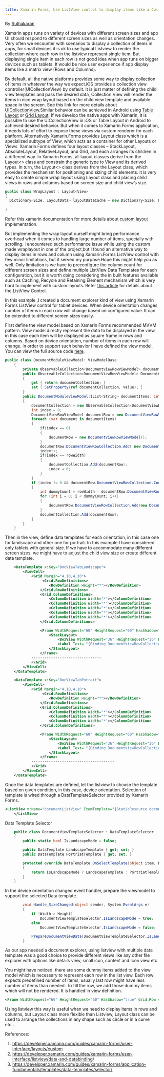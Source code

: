 ```yaml
---
title: Xamarin Forms, Use ListView control to display items like a Collection View
---
```

By [Suthakaran] 

Xamarin apps runs on variety of devices with different screen sizes and app UI should respond to different screen sizes as well as orientation changes. Very often we encounter with scenarios to display a collection of items in apps, for small devices it is ok to use typical Listview to render the collection where each row in the listview represent single item. But displaying single item in each row is not good idea when app runs on bigger devices such as tablets. It would be nice user experience if app display items like a matrix view (Rows and Columns). 

By default, all the native platforms provides some way to display collection of items in whatever the way we expect.iOS provides a collection view controller(UICollectionView)  by default. It is just matter of defining the child view templates and pass the desired  data, Collection View will render the items in nice wrap layout based on the child view template and available space in the screen. See this link for more details about [UICollectionView].Similar behavior can be achieved in Android using [Table Layout] or [Grid Layout].
If we develop the native apps with Xamarin, it is possible to use the UICollectionView in iOS or Table Layout in Android to achieved desired behavior. But when it comes to Xamarin.Forms application, it needs lots of effort to expose these views via custom renderer for each platform. Alternatively Xamarin.Forms provides Layout class which is a specialized subtype of View, which acts as a container for other Layouts or Views. Xamarin.Forms defines four layout classes – StackLayout, AbsoluteLayout, RelativeLayout, and Grid, and each arranges its children in a different way. In Xamarin.Forms, all layout classes derive from the Layout<<T>> class and constrain the generic type to View and its derived types. In turn, the Layout<<T>> class derives from the Layout class, which provides the mechanism for positioning and sizing child elements. It is very easy to create simple wrap layout using Layout class and placing child views in rows and columns based on screen size and child view’s size. 
```C#
public class WrapLayout : Layout<View>
{
  Dictionary<Size, LayoutData> layoutDataCache = new Dictionary<Size, LayoutData>();
  ...
}
```
Refer this xamarin documentation for more details about [custom layout] implementation.

But implementing the wrap layout ourself might bring performance overhead when it comes to handling large number of items, specially with scrolling. I encountered such performance issue while using the custom made wraplayout in one of the project,but I found an alternative way to display items in rows and column using Xamarin.Forms ListView control with few minor limitations, but it served my purpose.Hope this might help you as well. Only limitation is we have to preconfigure the column count for different screen sizes and define multiple ListView Data Templates for each configuration, but it is worth doing considering the in built features available such as Caching, Recycle and Retaining Element mechanism which is very hard to implement with custom layouts. Refer [this article] for details about the ListView Control.

In this example ,I created a document explorer kind of view using Xamarin Forms ListView control for tablet devices. When device orientation changes, number of items in each row will change based on configured value. It can be extended to different screen sizes easily. 

First define the view model  based on Xamarin Forms recommended MVVM pattern. 
View model directly represent the data to be displayed in the view, in this case each item will be displayed as square frame in rows and columns. Based on device orientation, number of items in each row will change. In order to support such behavior I have defined the view model. You can view the full source code [here].

```C#
public class DocumentModuleViewModel: ViewModelBase
    {
        private ObservableCollection<DocumentViewRowViewModel> documentCollection;
        public ObservableCollection<DocumentViewRowViewModel> DocumentCollection
        {
            get { return documentCollection; }
            set { SetProperty(ref documentCollection, value); }
        }
        public DocumentModuleViewModel(IList<String> documentItems, int rowWidth)
        {
			documentCollection = new ObservableCollection<DocumentViewRowViewModel>();
            int index = 0;
            DocumentViewRowViewModel documentRow = new DocumentViewRowViewModel();
            foreach (var document in documentItems)
            {
                if(index == 0)
                {
                    documentRow = new DocumentViewRowViewModel();
                }
                documentRow.DocumentViewRowCollection.Add( new DocumentItemViewModel() { Name= document});
                index++;
                if(index == rowWidth)
                {
                    documentCollection.Add(documentRow);
                    index = 0;
                }                
            }
			if (index != 0 && documentRow.DocumentViewRowCollection.Count > 0)
			{
				int dummyCount = rowWidth - documentRow.DocumentViewRowCollection.Count;
				for (int i = 0; i < dummyCount; i++)
				{
					documentRow.DocumentViewRowCollection.Add(new DocumentItemViewModel() { IsNotDummy = false });
				}
				documentCollection.Add(documentRow);
			}
        }
    }
```

Then in the view, define data templates for each orientation, in this case one for landscape and other one for portrait. In this example I have considered only tablets with general size. If we have to accommodate many different screen sizes, we might have to adjust the child view size or create different data template.

```xml
	<DataTemplate x:Key="DocViewTabLandscape">
		<ViewCell>
			<Grid Margin="4,10,4,10">
				 <Grid.RowDefinitions>
					<RowDefinition Height="*"></RowDefinition>
				</Grid.RowDefinitions>
				<Grid.ColumnDefinitions>
					<ColumnDefinition Width="*"></ColumnDefinition>
					<ColumnDefinition Width="*"></ColumnDefinition>
					<ColumnDefinition Width="*"></ColumnDefinition>
					<ColumnDefinition Width="*"></ColumnDefinition>
					<ColumnDefinition Width="*"></ColumnDefinition>
				</Grid.ColumnDefinitions>

				<Frame WidthRequest="60" HeightRequest="60" HasShadow="true" Grid.Row ="0" Grid.Column="0" IsVisible="{Binding DocumentViewRowCollection[0].IsNotDummy}">
					<StackLayout>
						<BoxView WidthRequest="36" HeightRequest="36" BackgroundColor="#00CCFF"></BoxView>
						<Label Text= "{Binding DocumentViewRowCollection[0].Name}" Style="{x:StaticResource labelTest}"/>
					</StackLayout>
				</Frame>
			--------------------------------
			</Grid>
		</ViewCell>
	</DataTemplate>
```

```xml
	<DataTemplate x:Key="DocViewTabPotrait">
		<ViewCell>
			<Grid Margin="4,10,4,10">
				 <Grid.RowDefinitions>
					<RowDefinition Height="*"></RowDefinition>
				</Grid.RowDefinitions>
				<Grid.ColumnDefinitions>
					<ColumnDefinition Width="*"></ColumnDefinition>
					<ColumnDefinition Width="*"></ColumnDefinition>
					<ColumnDefinition Width="*"></ColumnDefinition>
				</Grid.ColumnDefinitions>

				<Frame WidthRequest="60" HeightRequest="60" HasShadow="true" Grid.Row ="0" Grid.Column="0" IsVisible="{Binding DocumentViewRowCollection[0].IsNotDummy}">
					<StackLayout>
						<BoxView WidthRequest="36" HeightRequest="36" BackgroundColor="#00CCFF"></BoxView>
						<Label Text= "{Binding DocumentViewRowCollection[0].Name}" Style="{x:StaticResource labelTest}"/>
					</StackLayout>
				</Frame>
			--------------------------------------
			</Grid>
		</ViewCell>
	</DataTemplate>
```

Once the data templates are defined, let the listview to choose the template based on given condition, in this case, device orientation. Selection of template is wired through a DataTemplateSelector provided by Xamarin Forms.

```xml
<ListView x:Name="documentListView" ItemTemplate="{StaticResource documentViewTemplateSelector}"  >
	</ListView>

```

Data Template Selector 

```C#
	public class DocumentViewTemplateSelector : DataTemplateSelector
	{
		public static bool IsLandscapeMode = false;

		public DataTemplate LandscapeTemplate { get; set; }
		public DataTemplate PortriatTemplate { get; set; }

		protected override DataTemplate OnSelectTemplate(object item, BindableObject container)
		{
			return IsLandscapeMode ? LandscapeTemplate : PortriatTemplate;
		}
	}
```

In the device orientation changed event handler, prepare the viewmodel to support the selected Data template. 

```C#
		void Handle_SizeChanged(object sender, System.EventArgs e)
		{
			if (Width > Height)
				DocumentViewTemplateSelector.IsLandscapeMode = true;
			else
				DocumentViewTemplateSelector.IsLandscapeMode = false;

			PrepareDocumentViewData(DocumentViewTemplateSelector.IsLandscapeMode);
		}

```
As our app needed a document explorer, using listview with multiple data template was a good choice to provide different views like any other file explorer with options like details view, small icon, content and Icon view etc. 

You might have noticed, there are some dummy items added to the view model which is necessary to represent each row in the list view. Each row expects predefined number of items, usually last row might have less number of items than needed. To fill the row, we add those dummy items which will not be rendered. It is handled in view definition.  

```xml
<Frame WidthRequest="60" HeightRequest="60" HasShadow="true" Grid.Row ="0" Grid.Column="0" IsVisible="{Binding DocumentViewRowCollection[0].IsNotDummy}">
```

Using listview this way is useful when we need to display items in rows and columns, but Layout<T> class more flexible than Listview, Layout class can be used to arrange the collections in any shape such as circle or in a curve etc...

References:
1. https://developer.xamarin.com/guides/xamarin-forms/user-interface/layouts/custom
2. https://developer.xamarin.com/guides/xamarin-forms/user-interface/listview/data-and-databinding/
3. https://developer.xamarin.com/guides/xamarin-forms/application-fundamentals/templates/data-templates/selector/



[//]: #comments 
   [Suthakaran]:<https://www.linkedin.com/in/suthakaransivabalan/>
   [UICollectionView]:<https://developer.apple.com/documentation/uikit/uicollectionview>
   [Table Layout]:<https://developer.android.com/reference/android/widget/TableLayout.html>
   [Grid Layout]:<https://developer.android.com/reference/android/widget/GridLayout.html>
   [custom layout]:<https://developer.xamarin.com/guides/xamarin-forms/user-interface/layouts/custom/>
   [this article]:<https://developer.xamarin.com/guides/xamarin-forms/user-interface/listview/performance>
   [here]:<https://github.com/GeveoAu/BlogRepos/tree/master/MarixView>
   
  

   


   
